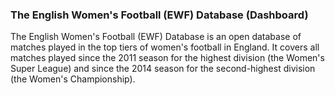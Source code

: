 ### The English Women's Football (EWF) Database (Dashboard)

The English Women's Football (EWF) Database is an open database of matches played in the top tiers of women's football in England.
It covers all matches played since the 2011 season for the highest division (the Women's Super League) and since the 2014 season for the second-highest division (the Women's Championship).
